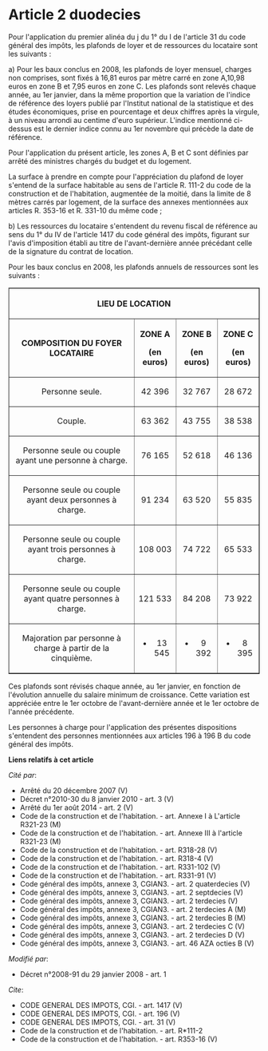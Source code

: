 # Article 2 duodecies

Pour l'application du premier alinéa du j du 1° du I de l'article 31 du code général des impôts, les plafonds de loyer et de
ressources du locataire sont les suivants : 

a) Pour les baux conclus en 2008, les plafonds de loyer mensuel, charges non comprises, sont fixés à 16,81 euros par mètre
carré en zone A,10,98 euros en zone B et 7,95 euros en zone C. Les plafonds sont relevés chaque année, au 1er janvier, dans
la même proportion que la variation de l'indice de référence des loyers publié par l'Institut national de la statistique et
des études économiques, prise en pourcentage et deux chiffres après la virgule, à un niveau arrondi au centime d'euro
supérieur. L'indice mentionné ci-dessus est le dernier indice connu au 1er novembre qui précède la date de référence. 

Pour l'application du présent article, les zones A, B et C sont définies par arrêté des ministres chargés du budget et du
logement. 

La surface à prendre en compte pour l'appréciation du plafond de loyer s'entend de la surface habitable au sens de l'article
R. 111-2 du code de la construction et de l'habitation, augmentée de la moitié, dans la limite de 8 mètres carrés par
logement, de la surface des annexes mentionnées aux articles R. 353-16 et R. 331-10 du même code ; 

b) Les ressources du locataire s'entendent du revenu fiscal de référence au sens du 1° du IV de l'article 1417 du code
général des impôts, figurant sur l'avis d'imposition établi au titre de l'avant-dernière année précédant celle de la
signature du contrat de location. 

Pour les baux conclus en 2008, les plafonds annuels de ressources sont les suivants : 

<table border="1">
    <tbody>
      <tr>
        <th colspan="4">

LIEU DE LOCATION 

</th>
      </tr>
      <tr>
        <th>

COMPOSITION DU FOYER LOCATAIRE 

</th>
        <th>

ZONE A 

(en euros) 

</th>
        <th>

ZONE B 

(en euros) 

</th>
        <th>

ZONE C 

(en euros) 

</th>
      </tr>
      <tr>
        <td align="center">

Personne seule. 

</td>
        <td align="center">

42 396 

</td>
        <td align="center">

32 767 

</td>
        <td align="center">

28 672 

</td>
      </tr>
      <tr>
        <td align="center">

Couple. 

</td>
        <td align="center">

63 362 

</td>
        <td align="center">

43 755 

</td>
        <td align="center">

38 538 

</td>
      </tr>
      <tr>
        <td align="center">

Personne seule ou couple ayant une personne à charge. 

</td>
        <td align="center">

76 165 

</td>
        <td align="center">

52 618 

</td>
        <td align="center">

46 136 

</td>
      </tr>
      <tr>
        <td align="center">

Personne seule ou couple ayant deux personnes à charge. 

</td>
        <td align="center">

91 234 

</td>
        <td align="center">

63 520 

</td>
        <td align="center">

55 835 

</td>
      </tr>
      <tr>
        <td align="center">

Personne seule ou couple ayant trois personnes à charge. 

</td>
        <td align="center">

108 003 

</td>
        <td align="center">

74 722 

</td>
        <td align="center">

65 533 

</td>
      </tr>
      <tr>
        <td align="center">

Personne seule ou couple ayant quatre personnes à charge. 

</td>
        <td align="center">

121 533 

</td>
        <td align="center">

84 208 

</td>
        <td align="center">

73 922 

</td>
      </tr>
      <tr>
        <td align="center">

Majoration par personne à charge à partir de la cinquième. 

</td>
        <td align="center">

+ 13 545 

</td>
        <td align="center">

+ 9 392 

</td>
        <td align="center">

+ 8 395 

</td>
      </tr>
    </tbody>
  </table>

Ces plafonds sont révisés chaque année, au 1er janvier, en fonction de l'évolution annuelle du salaire minimum de croissance.
Cette variation est appréciée entre le 1er octobre de l'avant-dernière année et le 1er octobre de l'année précédente. 

Les personnes à charge pour l'application des présentes dispositions s'entendent des personnes mentionnées aux articles 196 à
196 B du code général des impôts.

**Liens relatifs à cet article**

_Cité par_:

  - Arrêté du 20 décembre 2007 (V)
  - Décret n°2010-30 du 8 janvier 2010 - art. 3 (V)
  - Arrêté du 1er août 2014 - art. 2 (V)
  - Code de la construction et de l'habitation. - art. Annexe I à L'article R321-23 (M)
  - Code de la construction et de l'habitation. - art. Annexe III à l'article R321-23 (M)
  - Code de la construction et de l'habitation. - art. R318-28 (V)
  - Code de la construction et de l'habitation. - art. R318-4 (V)
  - Code de la construction et de l'habitation. - art. R331-102 (V)
  - Code de la construction et de l'habitation. - art. R331-91 (V)
  - Code général des impôts, annexe 3, CGIAN3. - art. 2 quaterdecies (V)
  - Code général des impôts, annexe 3, CGIAN3. - art. 2 septdecies (V)
  - Code général des impôts, annexe 3, CGIAN3. - art. 2 terdecies (V)
  - Code général des impôts, annexe 3, CGIAN3. - art. 2 terdecies A (M)
  - Code général des impôts, annexe 3, CGIAN3. - art. 2 terdecies B (M)
  - Code général des impôts, annexe 3, CGIAN3. - art. 2 terdecies C (V)
  - Code général des impôts, annexe 3, CGIAN3. - art. 2 terdecies D (V)
  - Code général des impôts, annexe 3, CGIAN3. - art. 46 AZA octies B (V)

_Modifié par_:

  - Décret n°2008-91 du 29 janvier 2008 - art. 1

_Cite_:

  - CODE GENERAL DES IMPOTS, CGI. - art. 1417 (V)
  - CODE GENERAL DES IMPOTS, CGI. - art. 196 (V)
  - CODE GENERAL DES IMPOTS, CGI. - art. 31 (V)
  - Code de la construction et de l'habitation. - art. R*111-2
  - Code de la construction et de l'habitation. - art. R353-16 (V)
